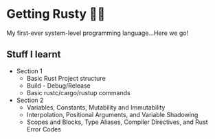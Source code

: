 # Getting Rusty 🧓🏻

My first-ever system-level programming language...Here we go!

## Stuff I learnt
<ul>
  <li>Section 1
    <ul>
      <li>Basic Rust Project structure</li>
      <li>Build - Debug/Release</li>
      <li>Basic rustc/cargo/rustup commands</li>
    </ul>
  </li>
  <li>Section 2
    <ul>
      <li>Variables, Constants, Mutability and Immutability</li>
      <li>Interpolation, Positional Arguments, and Variable Shadowing</li>
      <li>Scopes and Blocks, Type Aliases, Compiler Directives, and Rust Error Codes</li>
    </ul>
  </li>
</ul>
